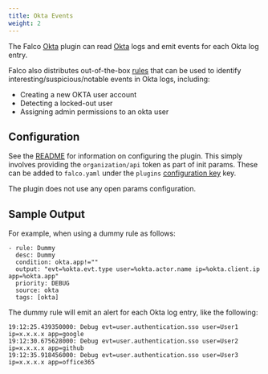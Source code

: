 ```yaml
---
title: Okta Events
weight: 2
---
```


The Falco [Okta](https://github.com/falcosecurity/plugins/blob/master/plugins/okta/README.md) plugin can read [Okta](https://www.okta.com/) logs and emit events for each Okta log entry.

Falco also distributes out-of-the-box [rules](https://github.com/falcosecurity/falco/blob/master/rules/okta_rules.yaml) that can be used to identify interesting/suspicious/notable events in Okta logs, including:

* Creating a new OKTA user account
* Detecting a locked-out user
* Assigning admin permissions to an okta user

## Configuration

See the [README](https://github.com/falcosecurity/plugins/blob/master/plugins/okta/README.md#settings) for information on configuring the plugin. This simply involves providing the `organization/api` token as part of init params. These can be added to `falco.yaml` under the `plugins` [configuration key](https://falco.org/docs/reference/daemon/config-options/) key.

The plugin does not use any open params configuration.

## Sample Output

For example, when using a dummy rule as follows:

```
- rule: Dummy
  desc: Dummy
  condition: okta.app!=""
  output: "evt=%okta.evt.type user=%okta.actor.name ip=%okta.client.ip app=%okta.app"
  priority: DEBUG
  source: okta
  tags: [okta]
```

The dummy rule will emit an alert for each Okta log entry, like the following:

```
19:12:25.439350000: Debug evt=user.authentication.sso user=User1 ip=x.x.x.x app=google
19:12:30.675628000: Debug evt=user.authentication.sso user=User2 ip=x.x.x.x app=github
19:12:35.918456000: Debug evt=user.authentication.sso user=User3 ip=x.x.x.x app=office365
```
